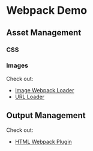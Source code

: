 # Webpack Demo

## Asset Management

### CSS

### Images

Check out:

- [Image Webpack Loader](https://github.com/tcoopman/image-webpack-loader)
- [URL Loader](https://webpack.js.org/loaders/url-loader/)

## Output Management

Check out:

- [HTML Webpack Plugin](https://github.com/jantimon/html-webpack-plugin)
